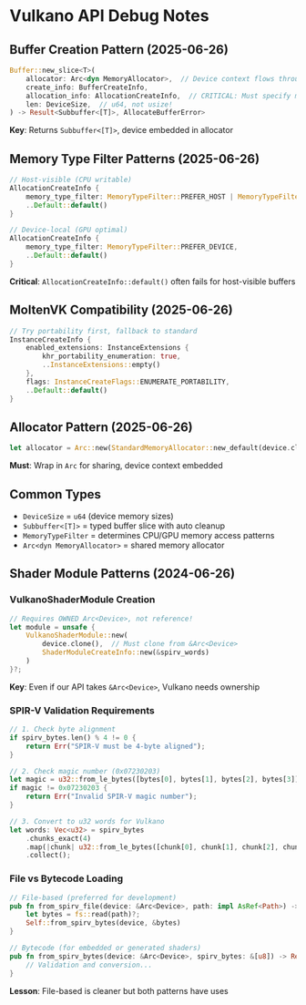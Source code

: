 # Vulkano API Debug Notes

## Buffer Creation Pattern (2025-06-26)
```rust
Buffer::new_slice<T>(
    allocator: Arc<dyn MemoryAllocator>,  // Device context flows through allocator
    create_info: BufferCreateInfo,
    allocation_info: AllocationCreateInfo,  // CRITICAL: Must specify memory type!
    len: DeviceSize,  // u64, not usize!
) -> Result<Subbuffer<[T]>, AllocateBufferError>
```
**Key**: Returns `Subbuffer<[T]>`, device embedded in allocator

## Memory Type Filter Patterns (2025-06-26)
```rust
// Host-visible (CPU writable)
AllocationCreateInfo {
    memory_type_filter: MemoryTypeFilter::PREFER_HOST | MemoryTypeFilter::HOST_SEQUENTIAL_WRITE,
    ..Default::default()
}

// Device-local (GPU optimal)
AllocationCreateInfo {
    memory_type_filter: MemoryTypeFilter::PREFER_DEVICE,
    ..Default::default()
}
```
**Critical**: `AllocationCreateInfo::default()` often fails for host-visible buffers

## MoltenVK Compatibility (2025-06-26)
```rust
// Try portability first, fallback to standard
InstanceCreateInfo {
    enabled_extensions: InstanceExtensions {
        khr_portability_enumeration: true,
        ..InstanceExtensions::empty()
    },
    flags: InstanceCreateFlags::ENUMERATE_PORTABILITY,
    ..Default::default()
}
```

## Allocator Pattern (2025-06-26)
```rust
let allocator = Arc::new(StandardMemoryAllocator::new_default(device.clone()));
```
**Must**: Wrap in `Arc` for sharing, device context embedded

## Common Types
- `DeviceSize` = `u64` (device memory sizes)
- `Subbuffer<[T]>` = typed buffer slice with auto cleanup
- `MemoryTypeFilter` = determines CPU/GPU memory access patterns
- `Arc<dyn MemoryAllocator>` = shared memory allocator

## Shader Module Patterns (2024-06-26)

### VulkanoShaderModule Creation
```rust
// Requires OWNED Arc<Device>, not reference!
let module = unsafe { 
    VulkanoShaderModule::new(
        device.clone(),  // Must clone from &Arc<Device>
        ShaderModuleCreateInfo::new(&spirv_words)
    )
}?;
```
**Key**: Even if our API takes `&Arc<Device>`, Vulkano needs ownership

### SPIR-V Validation Requirements
```rust
// 1. Check byte alignment
if spirv_bytes.len() % 4 != 0 {
    return Err("SPIR-V must be 4-byte aligned");
}

// 2. Check magic number (0x07230203)
let magic = u32::from_le_bytes([bytes[0], bytes[1], bytes[2], bytes[3]]);
if magic != 0x07230203 {
    return Err("Invalid SPIR-V magic number");
}

// 3. Convert to u32 words for Vulkano
let words: Vec<u32> = spirv_bytes
    .chunks_exact(4)
    .map(|chunk| u32::from_le_bytes([chunk[0], chunk[1], chunk[2], chunk[3]]))
    .collect();
```

### File vs Bytecode Loading
```rust
// File-based (preferred for development)
pub fn from_spirv_file(device: &Arc<Device>, path: impl AsRef<Path>) -> Result<Self> {
    let bytes = fs::read(path)?;
    Self::from_spirv_bytes(device, &bytes)
}

// Bytecode (for embedded or generated shaders)
pub fn from_spirv_bytes(device: &Arc<Device>, spirv_bytes: &[u8]) -> Result<Self> {
    // Validation and conversion...
}
```
**Lesson**: File-based is cleaner but both patterns have uses